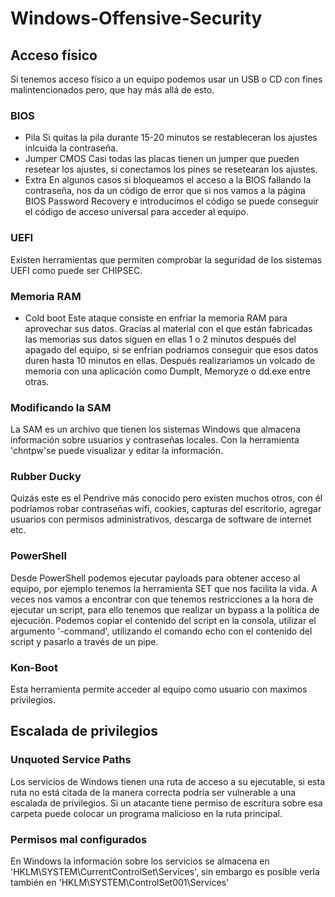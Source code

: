 # Windows-Offensive-Security

## Acceso físico
Si tenemos acceso físico a un equipo podemos usar un USB o CD con fines malintencionados pero, que hay más allá de esto.

### BIOS
* Pila 
Si quitas la pila durante 15-20 minutos se restableceran los ajustes inlcuida la contraseña.
* Jumper CMOS
Casi todas las placas tienen un jumper que pueden resetear los ajustes, si conectamos los pines se resetearan los ajustes.
* Extra
En algunos casos si bloqueamos el acceso a la BIOS fallando la contraseña, nos da un código de error que si nos vamos a la página BIOS Password Recovery e introducimos el código se puede conseguir el código de acceso universal para acceder al equipo.

### UEFI
Existen herramientas que permiten comprobar la seguridad de los sistemas UEFI como puede ser CHIPSEC.

### Memoria RAM
* Cold boot
Este ataque consiste en enfriar la memoria RAM para aprovechar sus datos. Gracias al material con el que están fabricadas las memorias sus datos siguen en ellas 1 o 2 minutos después del apagado del equipo, si se enfrian podriamos conseguir que esos datos duren hasta 10 minutos en ellas. Después realizariamos un volcado de memoria con una aplicación como DumpIt, Memoryze o dd.exe entre otras.

### Modificando la SAM
La SAM es un archivo que tienen los sistemas Windows que almacena información sobre usuarios y contraseñas locales. Con la herramienta 'chntpw'se puede visualizar y editar la información.

### Rubber Ducky
Quizás este es el Pendrive más conocido pero existen muchos otros, con él podríamos robar contraseñas wifi, cookies, capturas del escritorio, agregar usuarios con permisos administrativos, descarga de software de internet etc.

### PowerShell
Desde PowerShell podemos ejecutar payloads para obtener acceso al equipo, por ejemplo tenemos la herramienta SET que nos facilita la vida. A veces nos vamos a encontrar con que tenemos restricciones a la hora de ejecutar un script, para ello tenemos que realizar un bypass a la política de ejecución.
Podemos copiar el contenido del script en la consola, utilizar el argumento '-command', utilizando el comando echo con el contenido del script y pasarlo a través de un pipe.

### Kon-Boot
Esta herramienta permite acceder al equipo como usuario con maximos privilegios.

## Escalada de privilegios

### Unquoted Service Paths
Los servicios de Windows tienen una ruta de acceso a su ejecutable, si esta ruta no está citada de la manera correcta podría ser vulnerable a una escalada de privilegios. Si un atacante tiene permiso de escritura sobre esa carpeta puede colocar un programa malicioso en la ruta principal.

### Permisos mal configurados
En Windows la información sobre los servicios se almacena en 'HKLM\SYSTEM\CurrentControlSet\Services', sin embargo es posible verla también en 'HKLM\SYSTEM\ControlSet001\Services' 








